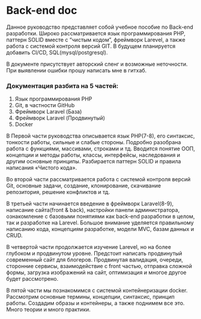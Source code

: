 # Back-end doc

Данное руководство представляет собой учебное пособие по Back-end разработки. Широко рассматривается язык программирования PHP, паттерн SOLID вместе с “чистым кодом”, фреймворк Larevel, а также работа с системой контроля версий GIT. В будущем планируется добавить CI/CD, SQL(mysql/postgresql).

В документе присутствует авторский сленг и возможные неточности. При выявлении ошибки прошу написать мне в гитхаб.

### Документация разбита на 5 частей:

1)	Язык программирования PHP
2)	Git, в частности GitHub
3)	Фреймворк Laravel (База)
4)	Фреймворк Laravel (Продвинутый)
5)	Docker

В Первой части руководства описывается язык PHP(7-8), его синтаксис, тонкости работы, сильные и слабые стороны. Подробно разобрана работа с функциями, массивами, строками и тд. Вводится понятие ООП, концепции и методы работы, классы, интерфейсы, наследования и другим основные принципы. Разбирается паттерн SOLID и правила написания «Чистого кода».

Во второй части рассматривается работа с системой контроля версий Git, основные задачи, создание, клонирование, скачивание репозитория, решение конфликтов и тд.

В третьей части начинается введение в фреймворк Laravel(8-9), написание сайта(front & back), настройки панели администратора, ознакомление с базовыми понятиями как back-end разработки в целом, так и разработке на Larevel. Большое внимание уделяется правильному написанию кода, концепциям разработке, модели MVC, базам данных и CRUD.

В четвертой части продолжается изучение Larevel, но на более глубоком и продвинутом уровне. Предстоит написать продвинутый современный сайт для блогеров. Продвинутая валидация, очереди, сторонние сервисы, взаимодействие с front частью, отправка сложной формы, загрузка изображений на сайт, оптимизация и многое другое будет рассмотрено. 

В пятой части мы познакомимся с системой контейнеризации docker. Рассмотрим основные термины, концепции, синтаксис, принцип работы. Создадим образы и контейнеры, а также поднимем все это. Много теории и много практики.